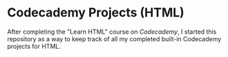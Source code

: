 # Codecademy Projects (HTML)
After completing the "Learn HTML" course on *Codecademy*, I started this repository as a way to keep track of all my completed built-in Codecademy projects for HTML.
